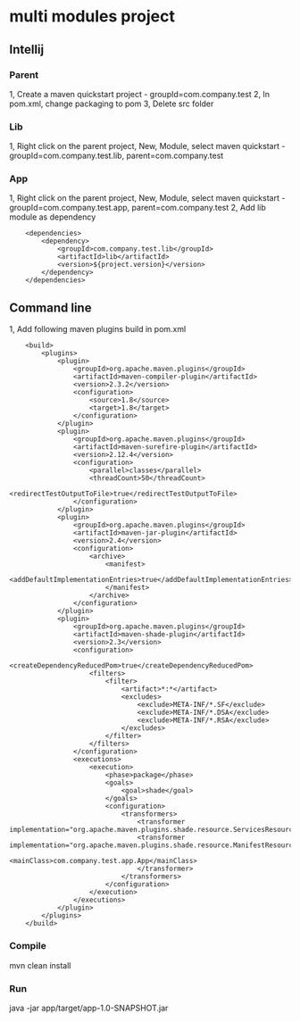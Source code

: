 # multi modules project

## Intellij

### Parent
1, Create a maven quickstart project - groupId=com.company.test
2, In pom.xml, change packaging to pom
3, Delete src folder

### Lib
1, Right click on the parent project, New, Module, select maven quickstart - groupId=com.company.test.lib, parent=com.company.test

### App
1, Right click on the parent project, New, Module, select maven quickstart - groupId=com.company.test.app, parent=com.company.test
2, Add lib module as dependency
```
    <dependencies>
        <dependency>
            <groupId>com.company.test.lib</groupId>
            <artifactId>lib</artifactId>
            <version>${project.version}</version>
        </dependency>
    </dependencies>
```

## Command line

1, Add following maven plugins build in pom.xml
```
    <build>
        <plugins>
            <plugin>
                <groupId>org.apache.maven.plugins</groupId>
                <artifactId>maven-compiler-plugin</artifactId>
                <version>2.3.2</version>
                <configuration>
                    <source>1.8</source>
                    <target>1.8</target>
                </configuration>
            </plugin>
            <plugin>
                <groupId>org.apache.maven.plugins</groupId>
                <artifactId>maven-surefire-plugin</artifactId>
                <version>2.12.4</version>
                <configuration>
                    <parallel>classes</parallel>
                    <threadCount>50</threadCount>
                    <redirectTestOutputToFile>true</redirectTestOutputToFile>
                </configuration>
            </plugin>
            <plugin>
                <groupId>org.apache.maven.plugins</groupId>
                <artifactId>maven-jar-plugin</artifactId>
                <version>2.4</version>
                <configuration>
                    <archive>
                        <manifest>
                            <addDefaultImplementationEntries>true</addDefaultImplementationEntries>
                        </manifest>
                    </archive>
                </configuration>
            </plugin>
            <plugin>
                <groupId>org.apache.maven.plugins</groupId>
                <artifactId>maven-shade-plugin</artifactId>
                <version>2.3</version>
                <configuration>
                    <createDependencyReducedPom>true</createDependencyReducedPom>
                    <filters>
                        <filter>
                            <artifact>*:*</artifact>
                            <excludes>
                                <exclude>META-INF/*.SF</exclude>
                                <exclude>META-INF/*.DSA</exclude>
                                <exclude>META-INF/*.RSA</exclude>
                            </excludes>
                        </filter>
                    </filters>
                </configuration>
                <executions>
                    <execution>
                        <phase>package</phase>
                        <goals>
                            <goal>shade</goal>
                        </goals>
                        <configuration>
                            <transformers>
                                <transformer implementation="org.apache.maven.plugins.shade.resource.ServicesResourceTransformer"/>
                                <transformer implementation="org.apache.maven.plugins.shade.resource.ManifestResourceTransformer">
                                    <mainClass>com.company.test.app.App</mainClass>
                                </transformer>
                            </transformers>
                        </configuration>
                    </execution>
                </executions>
            </plugin>
        </plugins>
    </build>
```

### Compile

mvn clean install

### Run

java -jar app/target/app-1.0-SNAPSHOT.jar
